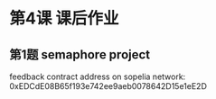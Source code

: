 # 第4课 课后作业

## 第1题  semaphore project

feedback contract address on sopelia network: 0xEDCdE08B65f193e742ee9aeb0078642D15e1eE2D

